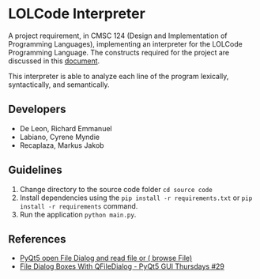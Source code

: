 # LOLCode Interpreter

A project requirement, in CMSC 124 (Design and Implementation of Programming Languages), implementing an interpreter for the LOLCode Programming Language. The constructs required for the project are discussed in this [document](https://docs.google.com/document/d/1WYQ6mxFMSScu3xUYP2qabU7pGf8cpKtAfaWJdhUMsEY/edit?usp=sharing).

This interpreter is able to analyze each line of the program lexically, syntactically, and semantically.

## Developers

- De Leon, Richard Emmanuel
- Labiano, Cyrene Myndie
- Recaplaza, Markus Jakob

## Guidelines

1. Change directory to the source code folder `cd source code`
1. Install dependencies using the `pip install -r requirements.txt` or `pip install -r requirements` command.
1. Run the application `python main.py`.

## References

- [PyQt5 open File Dialog and read file or ( browse File)](https://www.youtube.com/watch?v=uXlL2PeuLpQ)
- [File Dialog Boxes With QFileDialog - PyQt5 GUI Thursdays #29](https://www.youtube.com/watch?v=gg5TepTc2Jg)
